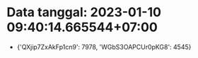 # Data tanggal: 2023-01-10 09:40:14.665544+07:00

* {'QXjip7ZxAkFp1cn9': 7978, 'WGbS3OAPCUr0pKG8': 4545}
